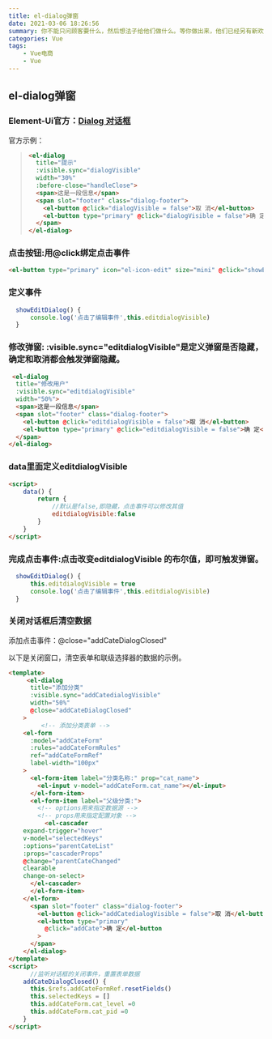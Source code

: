 ```yaml
---
title: el-dialog弹窗
date: 2021-03-06 18:26:56
summary: 你不能只问顾客要什么，然后想法子给他们做什么。等你做出来，他们已经另有新欢了。
categories: Vue
tags:
	- Vue电商
	- Vue
---
```


## el-dialog弹窗

### Element-Ui官方：[Dialog 对话框](https://element.eleme.cn/#/zh-CN/component/dialog#dialog-dui-hua-kuang)

官方示例：

> ```html
> <el-dialog
>   title="提示"
>   :visible.sync="dialogVisible"
>   width="30%"
>   :before-close="handleClose">
>   <span>这是一段信息</span>
>   <span slot="footer" class="dialog-footer">
>     <el-button @click="dialogVisible = false">取 消</el-button>
>     <el-button type="primary" @click="dialogVisible = false">确 定</el-button>
>   </span>
> </el-dialog>
> ```

### 点击按钮:用@click绑定点击事件

```html
<el-button type="primary" icon="el-icon-edit" size="mini" @click="showEditDialog()"></el-button>
```

### 定义事件

```js
  showEditDialog() {
      console.log('点击了编辑事件',this.editdialogVisible)
  }
```

### 修改弹窗: :visible.sync="editdialogVisible"是定义弹窗是否隐藏，确定和取消都会触发弹窗隐藏。

```html
 <el-dialog
  title="修改用户"
  :visible.sync="editdialogVisible"
  width="50%">
  <span>这是一段信息</span>
  <span slot="footer" class="dialog-footer">
    <el-button @click="editdialogVisible = false">取 消</el-button>
    <el-button type="primary" @click="editdialogVisible = false">确 定</el-button>
  </span>
</el-dialog>
```

### data里面定义editdialogVisible

```html
<script>
    data() {
        return {
            //默认是false,即隐藏，点击事件可以修改其值
            editdialogVisible:false
        }
    }
</script>
```

### 完成点击事件:点击改变editdialogVisible 的布尔值，即可触发弹窗。

```js
  showEditDialog() {
      this.editdialogVisible = true
      console.log('点击了编辑事件',this.editdialogVisible)
  }
```

### 关闭对话框后清空数据

添加点击事件：@close="addCateDialogClosed"

以下是关闭窗口，清空表单和联级选择器的数据的示例。

```html
<template>
     <el-dialog
      title="添加分类"
      :visible.sync="addCatedialogVisible"
      width="50%"
      @close="addCateDialogClosed"
    >
         <!-- 添加分类表单 -->
    <el-form
      :model="addCateForm"
      :rules="addCateFormRules"
      ref="addCateFormRef"
      label-width="100px"
    >
      <el-form-item label="分类名称:" prop="cat_name">
        <el-input v-model="addCateForm.cat_name"></el-input>
      </el-form-item>
      <el-form-item label="父级分类:">
        <!-- options用来指定数据源 -->
        <!-- props用来指定配置对象 -->
          <el-cascader
    expand-trigger="hover"
    v-model="selectedKeys"
    :options="parentCateList"
    :props="cascaderProps"
    @change="parentCateChanged"
    clearable
    change-on-select>
      </el-cascader>
      </el-form-item>
    </el-form>
      <span slot="footer" class="dialog-footer">
        <el-button @click="addCatedialogVisible = false">取 消</el-button>
        <el-button type="primary" 
          @click="addCate">确 定</el-button
        >
      </span>
    </el-dialog>
</template>
<script>
	  //监听对话框的关闭事件，重置表单数据
    addCateDialogClosed() {
      this.$refs.addCateFormRef.resetFields()
      this.selectedKeys = []
      this.addCateForm.cat_level =0
      this.addCateForm.cat_pid =0
    }
</script>
```

